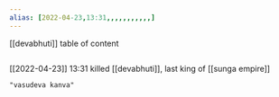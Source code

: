 ```yaml
---
alias: [2022-04-23,13:31,,,,,,,,,,,]
---
```

[[devabhuti]]
table of content
```toc
```

[[2022-04-23]] 13:31
killed [[devabhuti]], last king of [[sunga empire]]
```query
"vasudeva kanva"
```